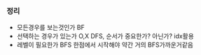 ### 정리
- 모든경우를 보는것인가 BF
- 선택하는 경우가 있는가 O,X DFS, 순서가 중요한가? 아닌가? idx활용
- 레벨이 필요한가 BFS 한점에서 시작해야 약간 거의 BFS가까운거같음 
